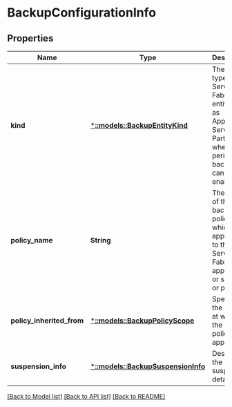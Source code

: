 # BackupConfigurationInfo

## Properties
Name | Type | Description | Notes
------------ | ------------- | ------------- | -------------
**kind** | [***::models::BackupEntityKind**](BackupEntityKind.md) | The entity type of a Service Fabric entity such as Application, Service or a Partition where periodic backups can be enabled. | [default to null]
**policy_name** | **String** | The name of the backup policy which is applicable to this Service Fabric application or service or partition. | [optional] [default to null]
**policy_inherited_from** | [***::models::BackupPolicyScope**](BackupPolicyScope.md) | Specifies the scope at which the backup policy is applied. | [optional] [default to null]
**suspension_info** | [***::models::BackupSuspensionInfo**](BackupSuspensionInfo.md) | Describes the backup suspension details. | [optional] [default to null]

[[Back to Model list]](../README.md#documentation-for-models) [[Back to API list]](../README.md#documentation-for-api-endpoints) [[Back to README]](../README.md)


